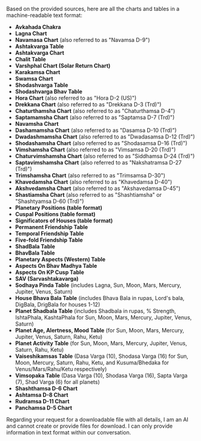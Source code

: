 Based on the provided sources, here are all the charts and tables in a machine-readable text format:

*   **Avkahada Chakra**
*   **Lagna Chart**
*   **Navamasa Chart** (also referred to as "Navamsa D-9")
*   **Ashtakvarga Table**
*   **Ashtakvarga Chart**
*   **Chalit Table**
*   **Varshphal Chart (Solar Return Chart)**
*   **Karakamsa Chart**
*   **Swamsa Chart**
*   **Shodashvarga Table**
*   **Shodashvarga Bhav Table**
*   **Hora Chart** (also referred to as "Hora D-2 (US)")
*   **Drekkana Chart** (also referred to as "Drekkana D-3 (Trd)")
*   **Chaturthamsha Chart** (also referred to as "Chaturthamsa D-4")
*   **Saptamamsha Chart** (also referred to as "Saptamsa D-7 (Trd)")
*   **Navamsha Chart**
*   **Dashamamsha Chart** (also referred to as "Dasamsa D-10 (Trd)")
*   **Dwadashmamsha Chart** (also referred to as "Dwadasamsa D-12 (Trd)")
*   **Shodashamsha Chart** (also referred to as "Shodasamsa D-16 (Trd)")
*   **Vimshamsha Chart** (also referred to as "Vimsamsa D-20 (Trd)")
*   **Chaturvimshamsha Chart** (also referred to as "Siddhamsa D-24 (Trd)")
*   **Saptavimshamsha Chart** (also referred to as "Nakshatramsa D-27 (Trd)")
*   **Trimshamsha Chart** (also referred to as "Trimsamsa D-30")
*   **Khavedamsha Chart** (also referred to as "Khavedamsa D-40")
*   **Akshvedamsha Chart** (also referred to as "Akshavedamsa D-45")
*   **Shastiamsha Chart** (also referred to as "Shashtiamsha" or "Shashtyamsa D-60 (Trd)")
*   **Planetary Positions (table format)**
*   **Cuspal Positions (table format)**
*   **Significators of Houses (table format)**
*   **Permanent Friendship Table**
*   **Temporal Friendship Table**
*   **Five-fold Friendship Table**
*   **ShadBala Table**
*   **BhavBala Table**
*   **Planetary Aspects (Western) Table**
*   **Aspects On Bhav Madhya Table**
*   **Aspects On KP Cusp Table**
*   **SAV (Sarvashtakavarga)**
*   **Sodhaya Pinda Table** (includes Lagna, Sun, Moon, Mars, Mercury, Jupiter, Venus, Saturn)
*   **House Bhava Bala Table** (includes Bhava Bala in rupas, Lord's bala, DigBala, DrigBala for houses 1-12)
*   **Planet Shadbala Table** (includes Shadbala in rupas, % Strength, IshtaPhala, KashtaPhala for Sun, Moon, Mars, Mercury, Jupiter, Venus, Saturn)
*   **Planet Age, Alertness, Mood Table** (for Sun, Moon, Mars, Mercury, Jupiter, Venus, Saturn, Rahu, Ketu)
*   **Planet Activity Table** (for Sun, Moon, Mars, Mercury, Jupiter, Venus, Saturn, Rahu, Ketu)
*   **Vaiseshikamsas Table** (Dasa Varga (10), Shodasa Varga (16) for Sun, Moon, Mercury, Saturn, Rahu, Ketu, and Kusuma/Bhedaka for Venus/Mars/Rahu/Ketu respectively)
*   **Vimsopaka Table** (Dasa Varga (10), Shodasa Varga (16), Sapta Varga (7), Shad Varga (6) for all planets)
*   **Shashthamsa D-6 Chart**
*   **Ashtamsa D-8 Chart**
*   **Rudramsa D-11 Chart**
*   **Panchamsa D-5 Chart**

Regarding your request for a downloadable file with all details, I am an AI and cannot create or provide files for download. I can only provide information in text format within our conversation.